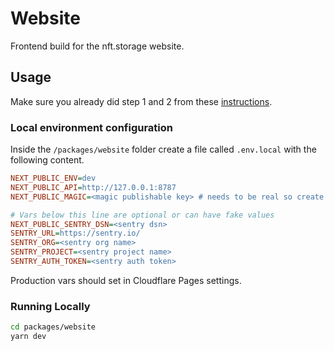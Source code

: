# Website

Frontend build for the nft.storage website.

## Usage

Make sure you already did step 1 and 2 from these [instructions](/#getting-started).

### Local environment configuration

Inside the `/packages/website` folder create a file called `.env.local` with the following content.

```ini
NEXT_PUBLIC_ENV=dev
NEXT_PUBLIC_API=http://127.0.0.1:8787
NEXT_PUBLIC_MAGIC=<magic publishable key> # needs to be real so create a personal magic.link account or use the staging publishable key

# Vars below this line are optional or can have fake values
NEXT_PUBLIC_SENTRY_DSN=<sentry dsn>
SENTRY_URL=https://sentry.io/
SENTRY_ORG=<sentry org name>
SENTRY_PROJECT=<sentry project name>
SENTRY_AUTH_TOKEN=<sentry auth token>
```

Production vars should set in Cloudflare Pages settings.

### Running Locally

```bash
cd packages/website
yarn dev
```
